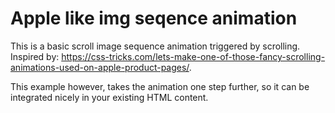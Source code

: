 # Apple like img seqence animation

This is a basic scroll image sequence animation triggered by scrolling.
Inspired by: https://css-tricks.com/lets-make-one-of-those-fancy-scrolling-animations-used-on-apple-product-pages/.

This example however, takes the animation one step further, so it can be integrated nicely in your existing HTML content.
